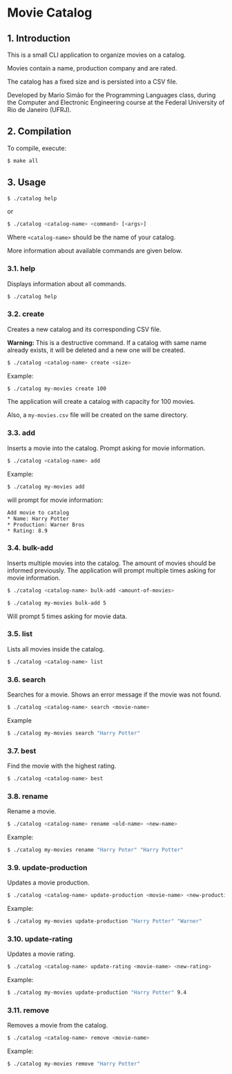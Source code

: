# Movie Catalog

## 1. Introduction

This is a small CLI application to organize movies on a catalog.

Movies contain a name, production company and are rated.

The catalog has a fixed size and is persisted into a CSV file.

Developed by Mario Simão for the Programming Languages class, during the Computer
and Electronic Engineering course at the Federal University of Rio de Janeiro (UFRJ).

## 2. Compilation

To compile, execute:

```bash
$ make all
```

## 3. Usage

```bash
$ ./catalog help
```

or

```bash
$ ./catalog <catalog-name> <command> [<args>]
```

Where `<catalog-name>` should be the name of your catalog.

More information about available commands are given below.

### 3.1. help

Displays information about all commands.

```bash
$ ./catalog help
```

### 3.2. create

Creates a new catalog and its corresponding CSV file.

**Warning:** This is a destructive command. If a catalog with same name already
exists, it will be deleted and a new one will be created.

```bash
$ ./catalog <catalog-name> create <size>
```

Example:

```bash
$ ./catalog my-movies create 100
```

The application will create a catalog with capacity for 100 movies.

Also, a `my-movies.csv` file will be created on the same directory.

### 3.3. add

Inserts a movie into the catalog. Prompt asking for movie information.

```bash
$ ./catalog <catalog-name> add
```

Example:

```bash
$ ./catalog my-movies add
```

will prompt for movie information:

```
Add movie to catalog
* Name: Harry Potter
* Production: Warner Bros
* Rating: 8.9
```

### 3.4. bulk-add

Inserts multiple movies into the catalog. The amount of movies should be informed
previously. The application will prompt multiple times asking for movie information.

```bash
$ ./catalog <catalog-name> bulk-add <amount-of-movies>
```

```bash
$ ./catalog my-movies bulk-add 5
```

Will prompt 5 times asking for movie data.

### 3.5. list

Lists all movies inside the catalog.

```bash
$ ./catalog <catalog-name> list
```

### 3.6. search

Searches for a movie. Shows an error message if the movie was not found.

```bash
$ ./catalog <catalog-name> search <movie-name>
```

Example

```bash
$ ./catalog my-movies search "Harry Potter"
```

### 3.7. best

Find the movie with the highest rating.

```bash
$ ./catalog <catalog-name> best
```

### 3.8. rename

Rename a movie.

```bash
$ ./catalog <catalog-name> rename <old-name> <new-name>
```

Example:

```bash
$ ./catalog my-movies rename "Harry Poter" "Harry Potter"
```

### 3.9. update-production

Updates a movie production.

```bash
$ ./catalog <catalog-name> update-production <movie-name> <new-production>
```

Example:

```bash
$ ./catalog my-movies update-production "Harry Potter" "Warner"
```

### 3.10. update-rating

Updates a movie rating.

```bash
$ ./catalog <catalog-name> update-rating <movie-name> <new-rating>
```

Example:

```bash
$ ./catalog my-movies update-production "Harry Potter" 9.4
```

### 3.11. remove

Removes a movie from the catalog.

```bash
$ ./catalog <catalog-name> remove <movie-name>
```

Example:

```bash
$ ./catalog my-movies remove "Harry Potter"
```
